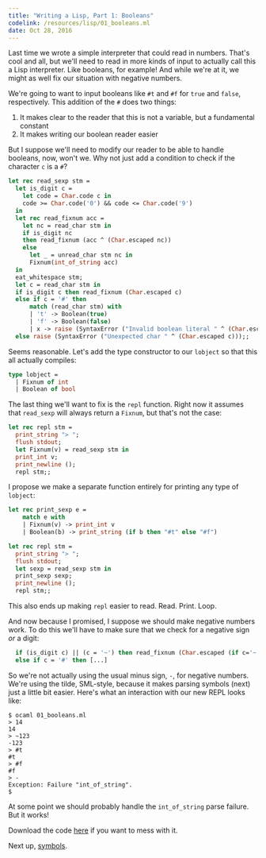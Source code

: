 ```yaml
---
title: "Writing a Lisp, Part 1: Booleans"
codelink: /resources/lisp/01_booleans.ml
date: Oct 28, 2016
---
```


Last time we wrote a simple interpreter that could read in numbers. That's cool
and all, but we'll need to read in more kinds of input to actually call this a
Lisp interpreter. Like booleans, for example! And while we're at it, we might
as well fix our situation with negative numbers.

We're going to want to input booleans like `#t` and `#f` for `true` and
`false`, respectively. This addition of the `#` does two things:

1. It makes clear to the reader that this is not a variable, but a fundamental
   constant
2. It makes writing our boolean reader easier

But I suppose we'll need to modify our reader to be able to handle booleans,
now, won't we. Why not just add a condition to check if the character `c` is a
`#`?

```ocaml
let rec read_sexp stm =
  let is_digit c =
    let code = Char.code c in
    code >= Char.code('0') && code <= Char.code('9')
  in
  let rec read_fixnum acc =
    let nc = read_char stm in
    if is_digit nc
    then read_fixnum (acc ^ (Char.escaped nc))
    else
      let _ = unread_char stm nc in
      Fixnum(int_of_string acc)
  in
  eat_whitespace stm;
  let c = read_char stm in
  if is_digit c then read_fixnum (Char.escaped c)
  else if c = '#' then
      match (read_char stm) with
      | 't' -> Boolean(true)
      | 'f' -> Boolean(false)
      | x -> raise (SyntaxError ("Invalid boolean literal " ^ (Char.escaped x)))
  else raise (SyntaxError ("Unexpected char " ^ (Char.escaped c)));;
```

Seems reasonable. Let's add the type constructor to our `lobject` so that this
all actually compiles:

```ocaml
type lobject =
  | Fixnum of int
  | Boolean of bool
```

The last thing we'll want to fix is the `repl` function. Right now it assumes
that `read_sexp` will always return a `Fixnum`, but that's not the case:

```ocaml
let rec repl stm =
  print_string "> ";
  flush stdout;
  let Fixnum(v) = read_sexp stm in
  print_int v;
  print_newline ();
  repl stm;;
```

I propose we make a separate function entirely for printing any type of
`lobject`:

```ocaml
let rec print_sexp e =
    match e with
    | Fixnum(v) -> print_int v
    | Boolean(b) -> print_string (if b then "#t" else "#f")

let rec repl stm =
  print_string "> ";
  flush stdout;
  let sexp = read_sexp stm in
  print_sexp sexp;
  print_newline ();
  repl stm;;
```

This also ends up making `repl` easier to read. Read. Print. Loop.

And now because I promised, I suppose we should make negative numbers work. To
do this we'll have to make sure that we check for a negative sign *or* a
digit:

```ocaml
  if (is_digit c) || (c = '~') then read_fixnum (Char.escaped (if c='~' then '-' else c))
  else if c = '#' then [...]
```

So we're not actually using the usual minus sign, `-`, for negative numbers.
We're using the tilde, SML-style, because it makes parsing symbols (next) just
a little bit easier. Here's what an interaction with our new REPL looks like:

```
$ ocaml 01_booleans.ml
> 14
14
> ~123
-123
> #t
#t
> #f
#f
> -
Exception: Failure "int_of_string".
$
```

At some point we should probably handle the `int_of_string` parse failure. But
it works!

Download the code <a href="{{ page.codelink }}">here</a> if you want to mess
with it.

Next up, <a href="../02_symbols/">symbols</a>.
